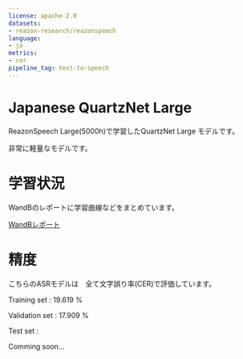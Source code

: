 ```yaml
---
license: apache-2.0
datasets:
- reazon-research/reazonspeech
language:
- ja
metrics:
- cer
pipeline_tag: text-to-speech
---
```


# Japanese QuartzNet Large

ReazonSpeech Large(5000h)で学習したQuartzNet Large モデルです。

非常に軽量なモデルです。

# 学習状況
WandBのレポートに学習曲線などをまとめています。

[WandBレポート](https://wandb.ai/kinouchitakahiro/poetics_light_asr/reports/QuartzNet-reazon-speech-large---Vmlldzo5MjE0OTA5)

# 精度
こちらのASRモデルは　全て文字誤り率(CER)で評価しています。

Training set : 19.619 %

Validation set : 17.909 %

Test set :

Comming soon...